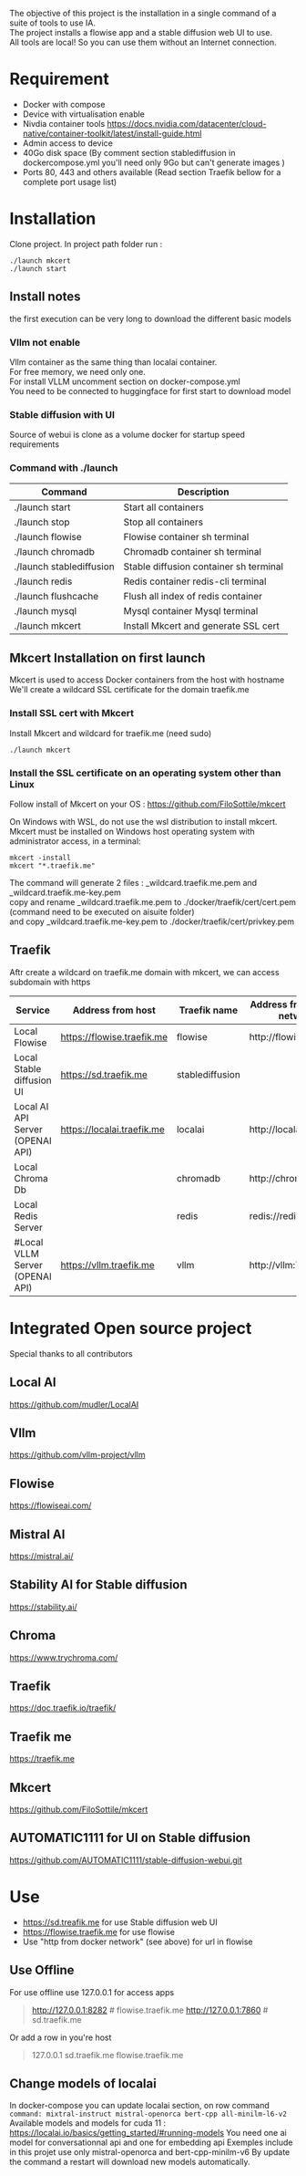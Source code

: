 The objective of this project is the installation in a single command of a suite of tools to use IA.  
The project installs a flowise app and a stable diffusion web UI to use.  
All tools are local! So you can use them without an Internet connection.


# Requirement

- Docker with compose
- Device with virtualisation enable
- Nivdia container tools https://docs.nvidia.com/datacenter/cloud-native/container-toolkit/latest/install-guide.html
- Admin access to device
- 40Go disk space (By comment section stablediffusion in dockercompose.yml you'll need only 9Go but can't generate images )
- Ports 80, 443 and others available (Read section Traefik bellow for a complete port usage list)

# Installation
Clone project.
In project path folder run :
```
./launch mkcert
./launch start
```

## Install notes
the first execution can be very long to download the different basic models

### Vllm not enable
Vllm container as the same thing than localai container.  
For free memory, we need only one.  
For install VLLM uncomment section on docker-compose.yml  
You need to be connected to huggingface for first start to download model  

### Stable diffusion with UI
Source of webui is clone as a volume docker for startup speed requirements

### Command with ./launch
| Command                  | Description                            |
| -----------------------  | -------------------------------------- |
| ./launch start           | Start all containers                   |
| ./launch stop            | Stop  all containers                   |
| ./launch flowise         | Flowise container sh terminal          |
| ./launch chromadb        | Chromadb container sh terminal         |
| ./launch stablediffusion | Stable diffusion container sh terminal |
| ./launch redis           | Redis container redis-cli terminal     |
| ./launch flushcache      | Flush all index of redis container     |
| ./launch mysql           | Mysql container Mysql terminal         |
| ./launch mkcert          | Install Mkcert and generate SSL cert   | # Only for linux


## Mkcert Installation on first launch
Mkcert is used to access Docker containers from the host with hostname  
We'll create a wildcard SSL certificate for the domain traefik.me

### Install SSL cert with Mkcert

Install Mkcert and wildcard for traefik.me (need sudo)
```
./launch mkcert
```

### Install the SSL certificate on an operating system other than Linux
Follow install of Mkcert on your OS : https://github.com/FiloSottile/mkcert  

On Windows with WSL, do not use the wsl distribution to install mkcert.
Mkcert must be installed on Windows host operating system with administrator access, in a terminal:
```
mkcert -install
mkcert "*.traefik.me"
```
The command will generate 2 files : _wildcard.traefik.me.pem and _wildcard.traefik.me-key.pem  
copy and rename _wildcard.traefik.me.pem to ./docker/traefik/cert/cert.pem (command need to be executed on aisuite folder)  
and copy _wildcard.traefik.me-key.pem to ./docker/traefik/cert/privkey.pem

## Traefik
Aftr create a wildcard on traefik.me domain with mkcert, we can access subdomain with https

| Service                          | Address from host             | Traefik name    | Address from docker network | Port |
| -------------------------------- | ----------------------------- | --------------- | --------------------------- | ---- |
| Local Flowise                    | https://flowise.traefik.me    | flowise         | http://flowise:8282         | 8282 |
| Local Stable diffusion UI        | https://sd.traefik.me         | stablediffusion |                             | 7860 |
| Local AI API Server (OPENAI API) | https://localai.traefik.me    | localai         | http://localai:8080         | 8080 |
| Local Chroma Db                  |                               | chromadb        | http://chromadb:8000        | 8000 |
| Local Redis Server               |                               | redis           | redis://redis:6379          | 6379 |
| #Local VLLM Server (OPENAI API)  | https://vllm.traefik.me       | vllm            | http://vllm:7474            | 7474 |


# Integrated Open source project
Special thanks to all contributors

## Local AI
https://github.com/mudler/LocalAI

## Vllm
https://github.com/vllm-project/vllm

## Flowise 
https://flowiseai.com/

## Mistral AI
https://mistral.ai/

## Stability AI for Stable diffusion
https://stability.ai/

## Chroma
https://www.trychroma.com/

## Traefik
https://doc.traefik.io/traefik/

## Traefik me
https://traefik.me

## Mkcert
https://github.com/FiloSottile/mkcert

## AUTOMATIC1111 for UI on Stable diffusion
https://github.com/AUTOMATIC1111/stable-diffusion-webui.git

# Use
- https://sd.treafik.me for use Stable diffusion web UI
- https://flowise.traefik.me for use flowise  
- Use "http from docker network" (see above) for url in flowise

## Use Offline
For use offline use 127.0.0.1 for access apps
> http://127.0.0.1:8282 # flowise.traefik.me
> http://127.0.0.1:7860 # sd.traefik.me

Or add a row in you're host
> 127.0.0.1 sd.traefik.me flowise.traefik.me

## Change models of localai
In docker-compose you can update localai section, on row command  
`command: mixtral-instruct mistral-openorca bert-cpp all-minilm-l6-v2`  
Available models and models for cuda 11 : https://localai.io/basics/getting_started/#running-models 
You need one ai model for conversationnal api and one for embedding api 
Exemples include in this projet use only mistral-openorca and bert-cpp-minilm-v6
By update the command a restart will download new models automatically. 
